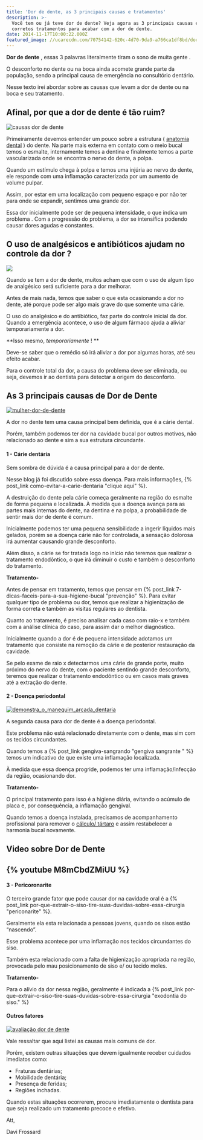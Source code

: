 ```yaml
---
title: 'Dor de dente, as 3 principais causas e tratamentos'
description: >-
  Você tem ou já teve dor de dente? Veja agora as 3 principais causas e seus
  corretos tratamentos para acabar com a dor de dente.
date: 2014-11-17T10:00:22.000Z
featured_image: //ucarecdn.com/70754142-620c-4d70-9da9-a766ca1df8bd/dor-de-dente.jpg
---
```

**Dor de dente** , essas 3 palavras literalmente tiram o sono de muita gente . 

O desconforto no dente ou na boca ainda acomete grande parte da população, sendo a principal causa de emergência no consultório dentário. 

Nesse texto irei abordar sobre as causas que levam a dor de dente ou na boca e seu tratamento.

## Afinal, por que a dor de dente é tão ruim?

![causas dor de dente ](//ucarecdn.com/50d842c4-2305-47f9-a9b1-6d8b834a0d94/causas-dor-de-dente-1.jpg) 

Primeiramente devemos entender um pouco sobre a estrutura ( [anatomia dental](http://pt.wikipedia.org/wiki/Anatomia_dental) ) do dente. Na parte mais externa em contato com o meio bucal temos o esmalte, internamente temos a dentina e finalmente temos a parte vascularizada onde se encontra o nervo do dente, a polpa. 

Quando um estímulo chega à polpa e temos uma injúria ao nervo do dente, ele responde com uma inflamação caracterizada por um aumento de volume pulpar. 

Assim, por estar em uma localização com pequeno espaço e por não ter para onde se expandir, sentimos uma grande dor. 

Essa dor inicialmente pode ser de pequena intensidade, o que indica um problema . Com a progressão do problema, a dor se intensifica podendo causar dores agudas e constantes.

## O uso de analgésicos e antibióticos ajudam no controle da dor ?

![](//ucarecdn.com/83ac7390-8198-4236-9442-73a7cee9ecd9/medicação-extração-de-dente.jpg) 

Quando se tem a dor de dente, muitos acham que com o uso de algum tipo de analgésico será suficiente para a dor melhorar. 

Antes de mais nada, temos que saber o que esta ocasionando a dor no dente, até porque pode ser algo mais grave do que somente uma cárie. 

O uso do analgésico e do antibiótico, faz parte do controle inicial da dor. Quando a emergência acontece, o uso de algum fármaco ajuda a aliviar temporariamente a dor. 

**Isso mesmo, _temporariamente_ ! **

Deve-se saber que o remédio só irá aliviar a dor por algumas horas, até seu efeito acabar. 

Para o controle total da dor, a causa do problema deve ser eliminada, ou seja, devemos ir ao dentista para detectar a origem do desconforto.

## As 3 principais causas de Dor de Dente

[![mulher-dor-de-dente](//ucarecdn.com/ca17b49e-2473-4548-8421-7b453bd8f3b8/mulher-dor-de-dente.jpg)](//ucarecdn.com/ca17b49e-2473-4548-8421-7b453bd8f3b8/mulher-dor-de-dente.jpg) 

A dor no dente tem uma causa principal bem definida, que é a cárie dental.

Porém, também podemos ter dor na cavidade bucal por outros motivos, não relacionado ao dente e sim a sua estrutura circundante.

#### 1 - Cárie dentária 

Sem sombra de dúvida é a causa principal para a dor de dente. 

Nesse blog já foi discutido sobre essa doença. Para mais informações, {% post_link como-evitar-a-carie-dentaria "clique aqui" %}. 

A destruição do dente pela cárie começa geralmente na região do esmalte de forma pequena e localizada. À medida que a doença  avança para as partes mais internas do dente, na dentina e na polpa, a probabilidade de sentir mais dor de dente é comum. 

Inicialmente podemos ter uma pequena sensibilidade a ingerir líquidos mais gelados, porém se a doença cárie não for controlada, a sensação dolorosa irá aumentar causando grande desconforto. 

Além disso, a cárie se for tratada logo no início não teremos que realizar o tratamento endodôntico, o que irá diminuir o custo e também o desconforto do tratamento. 

**Tratamento-** 

Antes de pensar em tratamento, temos que pensar em {% post_link 7-dicas-faceis-para-a-sua-higiene-bucal "prevenção" %}. Para evitar qualquer tipo de problema ou dor, temos que realizar a higienização de forma correta e também as visitas regulares ao dentista. 

Quanto ao tratamento, é preciso analisar cada caso com raio-x e também com a análise clínica do caso, para assim dar o melhor diagnóstico. 

Inicialmente quando a dor é de pequena intensidade adotamos um tratamento que consiste na remoção da cárie e de posterior restauração da cavidade. 

Se pelo exame de raio x detectarmos uma cárie de grande porte, muito próximo do nervo do dente, com o paciente sentindo grande desconforto, teremos que realizar o tratamento endodôntico ou em casos mais graves até a extração do dente.

#### 2 - Doença periodontal 

[![demonstra_o_manequim_arcada_dentaria](//ucarecdn.com/90281323-dba9-4fcc-babd-910fce4902aa/demonstra_o_manequim_arcada_dentaria.jpg)](//ucarecdn.com/90281323-dba9-4fcc-babd-910fce4902aa/demonstra_o_manequim_arcada_dentaria.jpg) 

A segunda causa para dor de dente é a doença periodontal. 

Este problema não está relacionado diretamente com o dente, mas sim com os tecidos circundantes. 

Quando temos a {% post_link gengiva-sangrando "gengiva sangrante " %} temos um indicativo de que existe uma inflamação localizada. 

À medida que essa doença progride, podemos ter uma inflamação/infecção da região, ocasionando dor. 

**Tratamento-** 

O principal tratamento para isso é a higiene diária, evitando o acúmulo de placa e, por consequência, a inflamação gengival. 

Quando temos a doença instalada, precisamos de acompanhamento profissional para remover o [cálculo/ tártaro](/tratamentos/periodontia/) e assim restabelecer a harmonia bucal novamente.  

**Video sobre Dor de Dente**
---
{% youtube M8mCbdZMiUU %}
---

#### 3 - Pericoronarite 

O terceiro grande fator que pode causar dor na cavidade oral é a {% post_link por-que-extrair-o-siso-tire-suas-duvidas-sobre-essa-cirurgia "periconarite" %}. 

Geralmente ela esta relacionada a pessoas jovens, quando os sisos estão “nascendo”. 

Esse problema acontece por uma inflamação nos tecidos circundantes do siso. 

Também esta relacionado com a falta de higienização apropriada na região, provocada pelo mau posicionamento de siso e/ ou tecido moles.

**Tratamento-** 

Para o alívio da dor nessa região, geralmente é indicada a {% post_link por-que-extrair-o-siso-tire-suas-duvidas-sobre-essa-cirurgia "exodontia do siso." %}  

#### Outros fatores 

[![avaliação dor de dente](//ucarecdn.com/2b4aec35-0f7f-431d-8858-3e361802b28f/avaliação-dor-de-dente.jpg)](//ucarecdn.com/2b4aec35-0f7f-431d-8858-3e361802b28f/avaliação-dor-de-dente.jpg) 

Vale ressaltar que aqui listei as causas mais comuns de dor. 

Porém, existem outras situações que devem igualmente receber cuidados imediatos como: 

* Fraturas dentárias; 
* Mobilidade dentária; 
* Presença de feridas; 
* Regiões inchadas. 

Quando estas situações ocorrerem, procure imediatamente o dentista para que seja realizado um tratamento precoce e efetivo.   

Att, 

Davi Frossard
